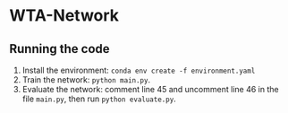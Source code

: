 # WTA-Network

## Running the code

1. Install the environment: `conda env create -f environment.yaml`
2. Train the network: `python main.py`.
3. Evaluate the network: comment line 45 and uncomment line 46 in the file `main.py`, then run `python evaluate.py`.

